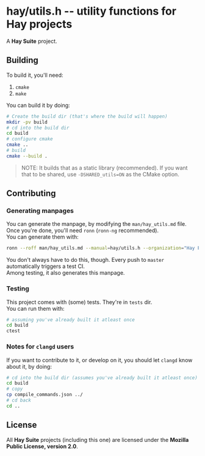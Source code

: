 hay/utils.h -- utility functions for Hay projects
=================================================
A **Hay Suite** project.

## Building
To build it, you'll need:
1. `cmake`
2. `make`

You can build it by doing:
```sh
# Create the build dir (that's where the build will happen)
mkdir -pv build
# cd into the build dir
cd build
# configure cmake
cmake ..
# build
cmake --build .
```
> NOTE: It builds that as a static library (recommended).
  If you want that to be shared, use `-DSHARED_utils=ON` as the CMake option.  

## Contributing
### Generating manpages
You can generate the manpage, by modifying the `man/hay_utils.md` file.  
Once you're done, you'll need `ronn` (`ronn-ng` recommended).  
You can generate them with:
```sh
ronn --roff man/hay_utils.md --manual=hay/utils.h --organization="Hay Foundation"
```
You don't always have to do this, though. Every push to `master` automatically triggers a test CI.  
Among testing, it also generates this manpage.

### Testing
This project comes with (some) tests. They're in `tests` dir.  
You can run them with:
```sh
# assuming you've already built it atleast once
cd build
ctest
```

### Notes for `clangd` users
If you want to contribute to it, or develop on it, you should let `clangd` know about it, by doing:
```sh
# cd into the build dir (assumes you've already built it atleast once)
cd build
# copy
cp compile_commands.json ../
# cd back
cd ..
```

## License
All **Hay Suite** projects (including this one) are licensed under the **Mozilla Public License, version 2.0**.

